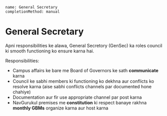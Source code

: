 ```ngMeta
name: General Secretary
completionMethod: manual
```

# General Secretary
Apni responsibilities ke alawa, General Secretory (GenSec) ka roles council ki smooth functioning ko ensure karna hai.

Responsibilities:
 - Campus affairs ke bare me Board of Governors ke sath **communicate** karna
 - Council ke sabhi members ki functioning ko dekhna aur conflicts ko resolve karna (aise sabhi conflicts channels par documented hone chahiye)
 - Documentation aur fir use appropriate channel par post karna
 - NavGurukul premises me **constitution** ki respect banaye rakhna **monthly GBMs** organize karna aur host karna 
